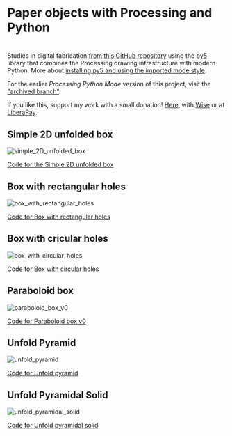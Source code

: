 # Paper objects with Processing and Python

<h1 id="toc"></h1>

Studies in digital fabrication [from this GitHub repository](https://github.com/villares/Paper-objects-with-Processing-and-Python/) using the [py5](https://py5coding.org) library that combines the Processing drawing infrastructure with modern Python. More about [installing py5 and using the imported mode style](https://abav.lugaralgum.com/como-instalar-py5/index-EN.html).

For the earlier *Processing Python Mode* version of this project, visit the ["archived branch"](https://github.com/villares/Paper-objects-with-Processing-and-Python/tree/Processing-Python-mode).

<!--
![imagem para o sumário do material-aulas](assets/thumb-paper.gif)
-->

If you like this, support my work with a small donation!
[Here](https://www.paypal.com/donate/?hosted_button_id=5B4MZ78C9J724), with [Wise](https://wise.com/pay/me/alexandrev562) or at [LiberaPay](https://liberapay.com/Villares).

## Simple 2D unfolded box

![simple_2D_unfolded_box](simple_2D_unfolded_box/simple_2D_unfolded_box.png)

[Code for the Simple 2D unfolded box](https://github.com/villares/Paper-objects-with-Processing-and-Python/tree/main/simple_2D_unfolded_box/)

## Box with rectangular holes

![box_with_rectangular_holes](box_with_rectangular_holes/sketch_190522a.gif)

[Code for Box with rectangular holes](https://github.com/villares/Paper-objects-with-Processing-and-Python/tree/main/box_with_rectangular_holes/) 

## Box with cricular holes

![box_with_circular_holes](/box_with_circular_holes/sketch_190918a.gif)

[Code for Box with circular holes](https://github.com/villares/Paper-objects-with-Processing-and-Python/tree/main/box_with_circular_holes/) 

## Paraboloid box

![paraboloid_box_v0](paraboloid_box_v0/paraboloid_box_v0.png)

[Code for Paraboloid box v0](https://github.com/villares/Paper-objects-with-Processing-and-Python/tree/main/paraboloid_box_v0/)

## Unfold Pyramid

![unfold_pyramid](unfold_pyramid/sketch_190502a.gif)

[Code for Unfold pyramid](https://github.com/villares/Paper-objects-with-Processing-and-Python/tree/main/unfold_pyramid/)

## Unfold Pyramidal Solid

![unfold_pyramidal_solid](unfold_pyramidal_solid_py5/sketch_190509a.gif)

[Code for Unfold pyramidal solid](https://github.com/villares/Paper-objects-with-Processing-and-Python/tree/main/unfold_pyramidal_solid_py5/) 

